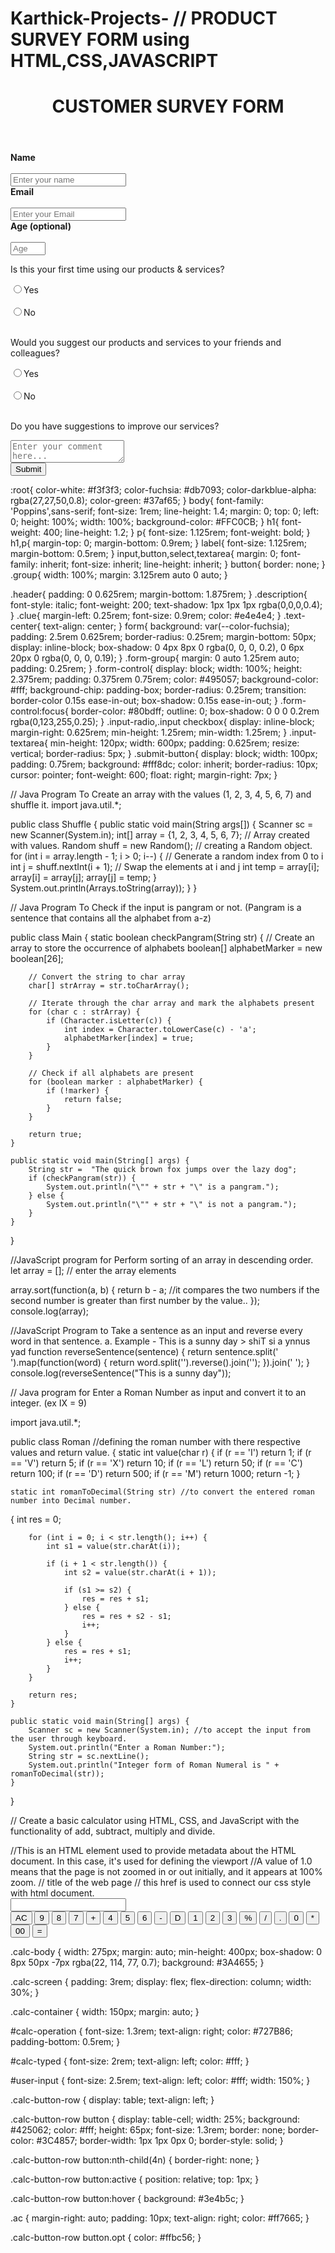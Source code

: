 # Karthick-Projects- // PRODUCT SURVEY FORM using HTML,CSS,JAVASCRIPT
<!DOCTYPE html>
<html>
<head>
  <title>Survey Form</title>
  <link rel="stylesheet" href="style.css">
</head>
<body>
  <div class="group">
    <header class="header">
      <h1 id="title" class="text-center">CUSTOMER SURVEY FORM </h1>
    </header>
    <form id="survey-form">
      <div class="form-group">
        <strong>
          <label id="name-label" for="name">Name</label><br><br>
        </strong>
        <input type="text" name="name" id="name" class="form-control" placeholder="Enter your name" required/>
      </div>
      <div class="form-group">
        <strong>
          <label id="email-label" for="email">Email</label><br><br>
        </strong>
        <input type="email" name="email" id="email" class="form-control" placeholder="Enter your Email" required/>
      </div>
      <div class="form-group">
        <strong>
          <label id="number-label" for="number">Age <span class="clue">(optional)</span></label><br><br>
        </strong>
        <input type="number" name="age" id="number" min="10" max="99" class="form-control" placeholder="Age"/>
      </div>
      <div class="form-group">
        <p>Is this your first time using our products & services?</p>
        <label>
          <input type="radio" name="first-time" value="Yes" class="input-radio"/>Yes
        </label><br><br>
        <label>
          <input type="radio" name="first-time" value="No" class="input-radio"/>No
        </label><br><br>
      </div>
      <div class="form-group">
        <p>Would you suggest our products and services to your friends and colleagues?</p>
        <label>
          <input type="radio" name="suggest" value="Yes" class="input-radio"/>Yes
        </label><br><br>
        <label>
          <input type="radio" name="suggest" value="No" class="input-radio"/>No
        </label><br><br>
      </div>
      <div class="form-group">
        <p>Do you have suggestions to improve our services?</p>
        <textarea id="comments" class="input-textarea" name="comment" placeholder="Enter your comment here..."></textarea>
      </div>
      <button type="submit" id="submit" value="submit" class="submit-button">Submit</button>
    </form>
  </div>
</body>
</html>


:root{
  color-white: #f3f3f3;
  color-fuchsia: #db7093;
  color-darkblue-alpha: rgba(27,27,50,0.8);
  color-green: #37af65;
}
body{
  font-family: 'Poppins',sans-serif;
  font-size: 1rem;
  line-height: 1.4;
  margin: 0;
  top: 0;
  left: 0;
  height: 100%;
  width: 100%;
  background-color: #FFC0CB;
}
h1{
  font-weight: 400;
  line-height: 1.2;
}
p{
  font-size: 1.125rem;
  font-weight: bold;
}
h1,p{
  margin-top: 0;
  margin-bottom: 0.9rem;
}
label{
  font-size: 1.125rem;
  margin-bottom: 0.5rem;
}
input,button,select,textarea{
  margin: 0;
  font-family: inherit;
  font-size: inherit;
  line-height: inherit;
}
button{
  border: none;
}
.group{
  width: 100%;
  margin: 3.125rem auto 0 auto;
}

.header{
  padding: 0 0.625rem;
  margin-bottom: 1.875rem;
}
.description{
  font-style: italic;
  font-weight: 200;
  text-shadow: 1px 1px 1px rgba(0,0,0,0.4);
}
.clue{
  margin-left: 0.25rem;
  font-size: 0.9rem;
  color: #e4e4e4;
}
.text-center{
  text-align: center;
}
form{
  background: var(--color-fuchsia);
  padding: 2.5rem 0.625rem;
  border-radius: 0.25rem;
  margin-bottom: 50px;
  display: inline-block;
  box-shadow: 0 4px 8px 0 rgba(0, 0, 0, 0.2), 0 6px 20px 0 rgba(0, 0, 0, 0.19);
}
.form-group{
  margin: 0 auto 1.25rem auto;
  padding: 0.25rem;
}
.form-control{
  display: block;
  width: 100%;
  height: 2.375rem;
  padding: 0.375rem 0.75rem;
  color: #495057;
  background-color: #fff;
  background-chip: padding-box;
  border-radius: 0.25rem;
  transition: border-color 0.15s ease-in-out;
  box-shadow: 0.15s ease-in-out;
}
.form-control:focus{
  border-color: #80bdff;
  outline: 0;
  box-shadow: 0 0 0 0.2rem rgba(0,123,255,0.25);
}
.input-radio,.input checkbox{
  display: inline-block;
  margin-right: 0.625rem;
  min-height: 1.25rem;
  min-width: 1.25rem;
}
.input-textarea{
  min-height: 120px;
  width: 600px;
  padding: 0.625rem;
  resize: vertical;
  border-radius: 5px;
}
.submit-button{
  display: block;
  width: 100px;
  padding: 0.75rem;
  background: #fff8dc;
  color: inherit;
  border-radius: 10px;
  cursor: pointer;
  font-weight: 600;
  float: right;
  margin-right: 7px;
}
 <script>
    document.getElementById('survey-form').addEventListener('submit', function (event) {
      event.preventDefault(); 
      
      //  logic 
      var name = document.getElementById('name').value;
      var email = document.getElementById('email').value;

      if (name.trim() === '' || email.trim() === '') {
        alert('Name and Email are required fields.');
        return;
      }

      // If all validation passes, you can  click on the submit button
      alert('Form submitted successfully!');
    });
  </script>
</body>
</html>

// Java Program To Create an array with the values (1, 2, 3, 4, 5, 6, 7) and shuffle it.
import java.util.*;

 public class Shuffle {
    public static void main(String args[]) {
        Scanner sc = new Scanner(System.in);
        int[] array = {1, 2, 3, 4, 5, 6, 7};
        // Array created with values.
        Random shuff = new Random();
        // creating a Random object.
        for (int i = array.length - 1; i > 0; i--) {
            // Generate a random index from 0 to i
            int j = shuff.nextInt(i + 1);
            // Swap the elements at i and j
            int temp = array[i];
            array[i] = array[j];
            array[j] = temp;
        }
        System.out.println(Arrays.toString(array));
    }
}

//  Java Program To Check if the input is pangram or not. (Pangram is a sentence that contains all the alphabet
from a-z) 

public class Main {
    static boolean checkPangram(String str) {
        // Create an array to store the occurrence of alphabets
        boolean[] alphabetMarker = new boolean[26];

        // Convert the string to char array
        char[] strArray = str.toCharArray();

        // Iterate through the char array and mark the alphabets present
        for (char c : strArray) {
            if (Character.isLetter(c)) {
                int index = Character.toLowerCase(c) - 'a';
                alphabetMarker[index] = true;
            }
        }

        // Check if all alphabets are present
        for (boolean marker : alphabetMarker) {
            if (!marker) {
                return false;
            }
        }

        return true;
    }

    public static void main(String[] args) {
        String str =  "The quick brown fox jumps over the lazy dog";
        if (checkPangram(str)) {
            System.out.println("\"" + str + "\" is a pangram.");
        } else {
            System.out.println("\"" + str + "\" is not a pangram.");
        }
    }
}

//JavaScript program for Perform sorting of an array in descending order.
let array = []; // enter the array elements

array.sort(function(a, b) {
  return b - a;  //it compares the two numbers if the second number is greater than first number by the value..
});
console.log(array);

//JavaScript Program to Take a sentence as an input and reverse every word in that sentence. 
a. Example - This is a sunny day > shiT si a ynnus yad
function reverseSentence(sentence) {
    return sentence.split(' ').map(function(word) {
        return word.split('').reverse().join('');
    }).join(' ');
}
console.log(reverseSentence("This is a sunny day"));


// Java program for Enter a Roman Number as input and convert it to an integer. (ex IX = 9)

import java.util.*;

public class Roman  //defining the roman number with there respective values and return value. 
{
    static int value(char r) 
{
        if (r == 'I')
            return 1;
        if (r == 'V')
            return 5;
        if (r == 'X')
            return 10;
        if (r == 'L')
            return 50;
        if (r == 'C')
            return 100;
        if (r == 'D')
            return 500;
        if (r == 'M')
            return 1000;
        return -1;
    }

    static int romanToDecimal(String str) //to convert the entered roman number into Decimal number.
{
        int res = 0;

        for (int i = 0; i < str.length(); i++) {
            int s1 = value(str.charAt(i));

            if (i + 1 < str.length()) {
                int s2 = value(str.charAt(i + 1));

                if (s1 >= s2) {
                    res = res + s1;
                } else {
                    res = res + s2 - s1;
                    i++;
                }
            } else {
                res = res + s1;
                i++;
            }
        }

        return res;
    }

    public static void main(String[] args) {
        Scanner sc = new Scanner(System.in); //to accept the input from the user through keyboard.
        System.out.println("Enter a Roman Number:");
        String str = sc.nextLine();
        System.out.println("Integer form of Roman Numeral is " + romanToDecimal(str));
    }
}

// Create a basic calculator using HTML, CSS, and JavaScript with the functionality of add, 
subtract, multiply and divide.

<!DOCTYPE html>
<html>
<head>
  <meta name="viewport" content="width=device-width, initial-scale=1.0"> //This is an HTML element used to provide metadata about the HTML document. In this case, it's used for defining the viewport 
//A value of 1.0 means that the page is not zoomed in or out initially, and it appears at 100% zoom.
  <title>calculator</title>  // title of the web page 
  <link href="in-30-layout.css" rel="stylesheet" type="text/css"> // this href is used to connect our css style with html document.
</head>
<body>
  <div class="calculator">
    <form>
      <div class="display">
        <input type="text" id="display" name="display">
      </div>
      <input type="button" value="AC" onclick="document.getElementById('display').value = ''">
      <input type="button" value="9">
      <input type="button" value="8">
      <input type="button" value="7">
      <input type="button" value="+">
      <input type="button" value="4">
      <input type="button" value="5">
      <input type="button" value="6">
      <input type="button" value="-">
      <input type="button" value="D" onclick="display.value = display.value.toString().slice(0,-1)">
      <input type="button" value="1">
      <input type="button" value="2">
      <input type="button" value="3">
      <input type="button" value="%">
      <input type="button" value="/">
      <input type="button" value=".">
      <input type="button" value="0">
      <input type="button" value="*">
      <input type="button" value="00">
      <input type="button" value="=" onclick="display.value = eval(display.value)" class="equal">
    </form>
  </div>
</body>
</html>

.calc-body {
  width: 275px;
  margin: auto;
  min-height: 400px;
  box-shadow: 0 8px 50px -7px rgba(22, 114, 77, 0.7);
  background: #3A4655;
}

.calc-screen {
  padding: 3rem;
  display: flex;
  flex-direction: column;
  width: 30%;
}

.calc-container {
  width: 150px;
  margin: auto;
}

#calc-operation {
  font-size: 1.3rem;
  text-align: right;
  color: #727B86;
  padding-bottom: 0.5rem;
}

#calc-typed {
  font-size: 2rem;
  text-align: left;
  color: #fff;
}

#user-input {
  font-size: 2.5rem;
  text-align: left;
  color: #fff;
  width: 150%;
}

.calc-button-row {
  display: table;
  text-align: left;
}

.calc-button-row button {
  display: table-cell;
  width: 25%;
  background: #425062;
  color: #fff;
  height: 65px;
  font-size: 1.3rem;
  border: none;
  border-color: #3C4857;
  border-width: 1px 1px 0px 0;
  border-style: solid;
}

.calc-button-row button:nth-child(4n) {
  border-right: none;
}

.calc-button-row button:active {
  position: relative;
  top: 1px;
}

.calc-button-row button:hover {
  background: #3e4b5c;
}

.ac {
  margin-right: auto;
  padding: 10px;
  text-align: right;
  color: #ff7665;
}

.calc-button-row button.opt {
  color: #ffbc56;
}

 <script>
    document.getElementById('survey-form').addEventListener('submit', function (event) {
      event.preventDefault(); 
      
      // logic here
      var name = document.getElementById('name').value;
      var email = document.getElementById('email').value;

      if (name.trim() === '' || email.trim() === '') {
        alert('Name and Email are required fields.');
        return;
      }

      // If all validation passes, you can click on submit 
      alert('Form submitted successfully!');
    });
  </script>



